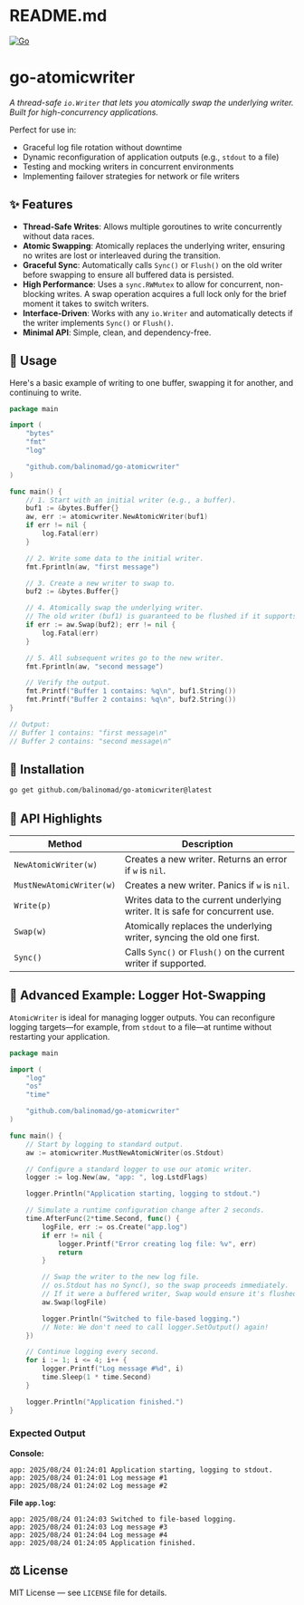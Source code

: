# README.md

[![Go](https://github.com/balinomad/go-atomicwriter/actions/workflows/go.yml/badge.svg)](https://github.com/balinomad/go-atomicwriter/actions/workflows/go.yml)

# go-atomicwriter

*A thread-safe `io.Writer` that lets you atomically swap the underlying writer. Built for high-concurrency applications.*

Perfect for use in:

  - Graceful log file rotation without downtime
  - Dynamic reconfiguration of application outputs (e.g., `stdout` to a file)
  - Testing and mocking writers in concurrent environments
  - Implementing failover strategies for network or file writers

## ✨ Features

  - **Thread-Safe Writes**: Allows multiple goroutines to write concurrently without data races.
  - **Atomic Swapping**: Atomically replaces the underlying writer, ensuring no writes are lost or interleaved during the transition.
  - **Graceful Sync**: Automatically calls `Sync()` or `Flush()` on the old writer before swapping to ensure all buffered data is persisted.
  - **High Performance**: Uses a `sync.RWMutex` to allow for concurrent, non-blocking writes. A swap operation acquires a full lock only for the brief moment it takes to switch writers.
  - **Interface-Driven**: Works with any `io.Writer` and automatically detects if the writer implements `Sync()` or `Flush()`.
  - **Minimal API**: Simple, clean, and dependency-free.

## 🚀 Usage

Here's a basic example of writing to one buffer, swapping it for another, and continuing to write.

```go
package main

import (
	"bytes"
	"fmt"
	"log"

	"github.com/balinomad/go-atomicwriter"
)

func main() {
	// 1. Start with an initial writer (e.g., a buffer).
	buf1 := &bytes.Buffer{}
	aw, err := atomicwriter.NewAtomicWriter(buf1)
	if err != nil {
		log.Fatal(err)
	}

	// 2. Write some data to the initial writer.
	fmt.Fprintln(aw, "first message")

	// 3. Create a new writer to swap to.
	buf2 := &bytes.Buffer{}

	// 4. Atomically swap the underlying writer.
	// The old writer (buf1) is guaranteed to be flushed if it supports it.
	if err := aw.Swap(buf2); err != nil {
		log.Fatal(err)
	}

	// 5. All subsequent writes go to the new writer.
	fmt.Fprintln(aw, "second message")

	// Verify the output.
	fmt.Printf("Buffer 1 contains: %q\n", buf1.String())
	fmt.Printf("Buffer 2 contains: %q\n", buf2.String())
}

// Output:
// Buffer 1 contains: "first message\n"
// Buffer 2 contains: "second message\n"
```

## 📌 Installation

```bash
go get github.com/balinomad/go-atomicwriter@latest
```

## 📘 API Highlights

| Method                   | Description                                                                  |
| ------------------------ | ---------------------------------------------------------------------------- |
| `NewAtomicWriter(w)`     | Creates a new writer. Returns an error if `w` is `nil`.                      |
| `MustNewAtomicWriter(w)` | Creates a new writer. Panics if `w` is `nil`.                                |
| `Write(p)`               | Writes data to the current underlying writer. It is safe for concurrent use. |
| `Swap(w)`                | Atomically replaces the underlying writer, syncing the old one first.        |
| `Sync()`                 | Calls `Sync()` or `Flush()` on the current writer if supported.              |

## 🔧 Advanced Example: Logger Hot-Swapping

`AtomicWriter` is ideal for managing logger outputs. You can reconfigure logging targets—for example, from `stdout` to a file—at runtime without restarting your application.

```go
package main

import (
	"log"
	"os"
	"time"

	"github.com/balinomad/go-atomicwriter"
)

func main() {
	// Start by logging to standard output.
	aw := atomicwriter.MustNewAtomicWriter(os.Stdout)

	// Configure a standard logger to use our atomic writer.
	logger := log.New(aw, "app: ", log.LstdFlags)

	logger.Println("Application starting, logging to stdout.")

	// Simulate a runtime configuration change after 2 seconds.
	time.AfterFunc(2*time.Second, func() {
		logFile, err := os.Create("app.log")
		if err != nil {
			logger.Printf("Error creating log file: %v", err)
			return
		}

		// Swap the writer to the new log file.
		// os.Stdout has no Sync(), so the swap proceeds immediately.
		// If it were a buffered writer, Swap would ensure it's flushed.
		aw.Swap(logFile)

		logger.Println("Switched to file-based logging.")
		// Note: We don't need to call logger.SetOutput() again!
	})

	// Continue logging every second.
	for i := 1; i <= 4; i++ {
		logger.Printf("Log message #%d", i)
		time.Sleep(1 * time.Second)
	}

	logger.Println("Application finished.")
}
```

### Expected Output

**Console:**

```
app: 2025/08/24 01:24:01 Application starting, logging to stdout.
app: 2025/08/24 01:24:01 Log message #1
app: 2025/08/24 01:24:02 Log message #2
```

**File `app.log`:**

```
app: 2025/08/24 01:24:03 Switched to file-based logging.
app: 2025/08/24 01:24:03 Log message #3
app: 2025/08/24 01:24:04 Log message #4
app: 2025/08/24 01:24:05 Application finished.
```

## ⚖️ License

MIT License — see `LICENSE` file for details.